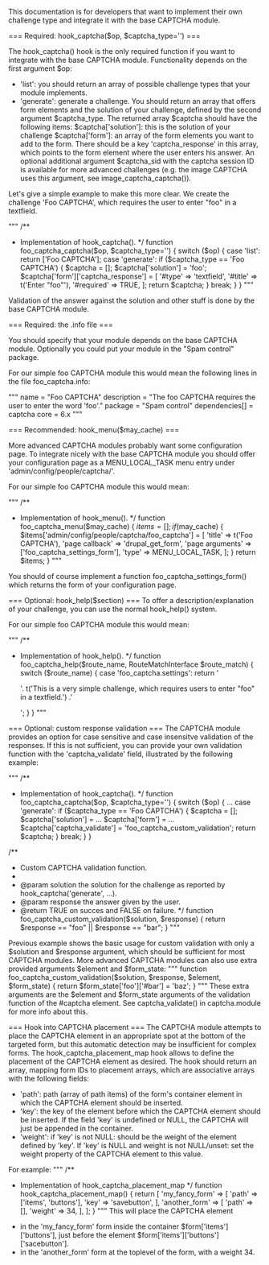 
This documentation is for developers that want to implement their own
challenge type and integrate it with the base CAPTCHA module.


=== Required: hook_captcha($op, $captcha_type='') ===

The hook_captcha() hook is the only required function if you want to integrate
with the base CAPTCHA module.
Functionality depends on the first argument $op:
  * 'list': you should return an array of possible challenge types
    that your module implements.
  * 'generate': generate a challenge.
    You should return an array that offers form elements and the solution
    of your challenge, defined by the second argument $captcha_type.
    The returned array $captcha should have the following items:
    $captcha['solution']: this is the solution of your challenge
    $captcha['form']: an array of the form elements you want to add to the form.
      There should be a key 'captcha_response' in this array, which points to
      the form element where the user enters his answer.
    An optional additional argument $captcha_sid with the captcha session ID is
    available for more advanced challenges (e.g. the image CAPTCHA uses this
    argument, see image_captcha_captcha()).

Let's give a simple example to make this more clear.
We create the challenge 'Foo CAPTCHA', which requires the user to
enter "foo" in a textfield.

"""
/**
 * Implementation of hook_captcha().
 */
function foo_captcha_captcha($op, $captcha_type='') {
  switch ($op) {
    case 'list':
      return ['Foo CAPTCHA'];
    case 'generate':
      if ($captcha_type == 'Foo CAPTCHA') {
        $captcha = [];
        $captcha['solution'] = 'foo';
        $captcha['form']['captcha_response'] = [
          '#type' => 'textfield',
          '#title' => t('Enter "foo"'),
          '#required' => TRUE,
        ];
        return $captcha;
      }
      break;
  }
}
"""

Validation of the answer against the solution and other stuff is done by the
base CAPTCHA module.




=== Required: the .info file ===

You should specify that your module depends on the base CAPTCHA module.
Optionally you could put your module in the "Spam control" package.

For our simple foo CAPTCHA module this would mean the following lines in the
file foo_captcha.info:

"""
name = "Foo CAPTCHA"
description = "The foo CAPTCHA requires the user to enter the word 'foo'."
package = "Spam control"
dependencies[] = captcha
core = 6.x
"""




=== Recommended: hook_menu($may_cache) ===

More advanced CAPTCHA modules probably want some configuration page.
To integrate nicely with the base CAPTCHA module you should offer your
configuration page as a MENU_LOCAL_TASK menu entry under 'admin/config/people/captcha/'.

For our simple foo CAPTCHA module this would mean:

"""
/**
 * Implementation of hook_menu().
 */
function foo_captcha_menu($may_cache) {
  $items = [];
  if ($may_cache) {
    $items['admin/config/people/captcha/foo_captcha'] = [
      'title' => t('Foo CAPTCHA'),
      'page callback' => 'drupal_get_form',
      'page arguments' => ['foo_captcha_settings_form'],
      'type' => MENU_LOCAL_TASK,
    ];
  }
  return $items;
}
"""

You should of course implement a function foo_captcha_settings_form() which
returns the form of your configuration page.




=== Optional: hook_help($section) ===
To offer a description/explanation of your challenge, you can use the
normal hook_help() system.

For our simple foo CAPTCHA module this would mean:

"""
/**
 * Implementation of hook_help().
 */
function foo_captcha_help($route_name, RouteMatchInterface $route_match) {
  switch ($route_name) {
    case 'foo_captcha.settings':
      return '<p>'. t('This is a very simple challenge, which requires users to enter "foo" in a textfield.') .'</p>';
  }
}
"""



=== Optional: custom response validation ===
The CAPTCHA module provides an option for case sensitive and case insensitve
validation of the responses. If this is not sufficient, you can provide
your own validation function with the 'captcha_validate' field, illustrated
by the following example:

"""
/**
 * Implementation of hook_captcha().
 */
function foo_captcha_captcha($op, $captcha_type='') {
  switch ($op) {
    ...
    case 'generate':
      if ($captcha_type == 'Foo CAPTCHA') {
        $captcha = [];
        $captcha['solution'] = ...
        $captcha['form'] = ...
        $captcha['captcha_validate'] = 'foo_captcha_custom_validation';
        return $captcha;
      }
      break;
  }
}

/**
 * Custom CAPTCHA validation function.
 *
 * @param solution the solution for the challenge as reported by hook_captcha('generate', ...).
 * @param response the answer given by the user.
 * @return TRUE on succes and FALSE on failure.
 */
function foo_captcha_custom_validation($solution, $response) {
  return $response == "foo" || $response == "bar";
}
"""

Previous example shows the basic usage for custom validation with only a $solution
and $response argument, which should be sufficient for most CAPTCHA modules.
More advanced CAPTCHA modules can also use extra provided arguments $element
and $form_state:
"""
function foo_captcha_custom_validation($solution, $response, $element, $form_state) {
  return $form_state['foo']['#bar'] = 'baz';
}
"""
These extra arguments are the $element and $form_state arguments of the validation function
of the #captcha element. See captcha_validate() in captcha.module for more info about this.



=== Hook into CAPTCHA placement ===
The CAPTCHA module attempts to place the CAPTCHA element in an appropriate spot
at the bottom of the targeted form, but this automatic detection may be insufficient
for complex forms.
The hook_captcha_placement_map hook allows to define the placement of the CAPTCHA element
as desired. The hook should return an array, mapping form IDs to placement arrays, which are
associative arrays with the following fields:
  - 'path': path (array of path items) of the form's container element in which the
    CAPTCHA element should be inserted.
  - 'key': the key of the element before which the CAPTCHA element
    should be inserted. If the field 'key' is undefined or NULL, the CAPTCHA will
    just be appended in the container.
  - 'weight': if 'key' is not NULL: should be the weight of the element defined by 'key'.
    If 'key' is NULL and weight is not NULL/unset: set the weight property of the CAPTCHA element
    to this value.

For example:
"""
/**
 * Implementation of hook_captcha_placement_map
 */
function hook_captcha_placement_map() {
  return [
    'my_fancy_form' => [
      'path' => ['items', 'buttons'],
      'key' => 'savebutton',
    ],
    'another_form' => [
      'path' => [],
      'weight' => 34,
    ],
  ];
}
"""
This will place the CAPTCHA element
  - in the 'my_fancy_form' form inside the container $form['items']['buttons'],
    just before the element $form['items']['buttons']['sacebutton'].
  - in the 'another_form' form at the toplevel of the form, with a weight 34.
